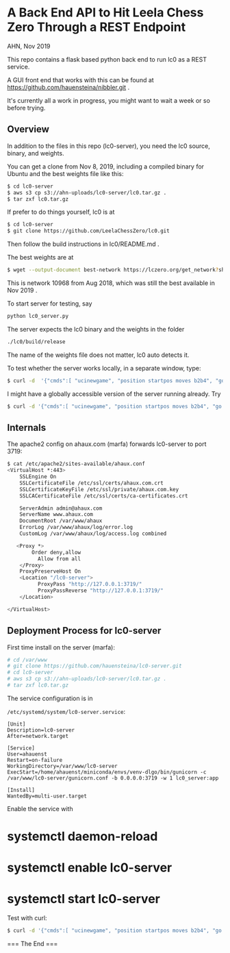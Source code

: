 
A Back End API to Hit Leela Chess Zero Through a REST Endpoint
========================================================================
AHN, Nov 2019

This repo contains a flask based python back end to run lc0 as a REST service.

A GUI front end that works with this can be found at
https://github.com/hauensteina/nibbler.git .

It's currently all a work in progress, you might want to wait a week or so
before trying.

Overview
----------

In addition to the files in this repo (lc0-server), you need the lc0 source, binary, and weights.

You can get a clone from Nov 8, 2019, including a compiled binary for Ubuntu
and the best weights file like this:

```bash
$ cd lc0-server
$ aws s3 cp s3://ahn-uploads/lc0-server/lc0.tar.gz .
$ tar zxf lc0.tar.gz
```

If prefer to do things yourself, lc0 is at

```bash
$ cd lc0-server
$ git clone https://github.com/LeelaChessZero/lc0.git
```

Then follow the build instructions in lc0/README.md .

The best weights are at

```bash
$ wget --output-document best-network https://lczero.org/get_network?sha=8e36e7bb2f857eadf3163cb5d6cc3c5800fac0eba5951f8b1e51e3b732ee938b
```
This is network 10968 from Aug 2018, which was still the best available in Nov 2019 .

To start server for testing, say

```bash
python lc0_server.py
```

The server expects the lc0 binary and the weights in the folder

```bash
./lc0/build/release
```

The name of the weights file does not matter, lc0 auto detects it.

To test whether the server works locally, in a separate window, type:

```bash
$ curl -d  '{"cmds":[ "ucinewgame", "position startpos moves b2b4", "go nodes 1" ]}' -H "Content-Type: application/json" -X POST http://127.0.0.1:3718/send_cmd
```

I might have a globally accessible version of the server running already. Try

```bash
$ curl -d '{"cmds":[ "ucinewgame", "position startpos moves b2b4", "go nodes 1" ]}' -H "Content-Type: application/json" -X POST https://ahaux.com/lc0-server/send_cmd
```

Internals
-----------

The apache2 config on ahaux.com (marfa) forwards lc0-server to port 3719:

```bash
$ cat /etc/apache2/sites-available/ahaux.conf
<VirtualHost *:443>
    SSLEngine On
    SSLCertificateFile /etc/ssl/certs/ahaux.com.crt
    SSLCertificateKeyFile /etc/ssl/private/ahaux.com.key
    SSLCACertificateFile /etc/ssl/certs/ca-certificates.crt

    ServerAdmin admin@ahaux.com
    ServerName www.ahaux.com
    DocumentRoot /var/www/ahaux
    ErrorLog /var/www/ahaux/log/error.log
    CustomLog /var/www/ahaux/log/access.log combined

   <Proxy *>
        Order deny,allow
          Allow from all
    </Proxy>
    ProxyPreserveHost On
    <Location "/lc0-server">
          ProxyPass "http://127.0.0.1:3719/"
          ProxyPassReverse "http://127.0.0.1:3719/"
    </Location>

</VirtualHost>
```

Deployment Process for lc0-server
-------------------------------------

First time install on the server (marfa):

```bash
# cd /var/www
# git clone https://github.com/hauensteina/lc0-server.git
# cd lc0-server
# aws s3 cp s3://ahn-uploads/lc0-server/lc0.tar.gz .
# tar zxf lc0.tar.gz
```

The service configuration is in

`/etc/systemd/system/lc0-server.service`:

```
[Unit]
Description=lc0-server
After=network.target

[Service]
User=ahauenst
Restart=on-failure
WorkingDirectory=/var/www/lc0-server
ExecStart=/home/ahauenst/miniconda/envs/venv-dlgo/bin/gunicorn -c /var/www/lc0-server/gunicorn.conf -b 0.0.0.0:3719 -w 1 lc0_server:app

[Install]
WantedBy=multi-user.target
```

Enable the service with

# systemctl daemon-reload
# systemctl enable lc0-server
# systemctl start lc0-server

Test with curl:

```bash
$ curl -d '{"cmds":[ "ucinewgame", "position startpos moves b2b4", "go nodes 1" ]}' -H "Content-Type: application/json" -X POST https://ahaux.com/lc0-server/send_cmd
```


=== The End ===
